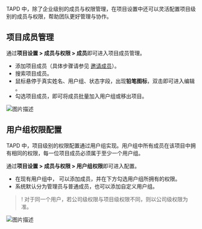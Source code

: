 TAPD 中，除了企业级别的成员与权限管理，在项目设置中还可以灵活配置项目级别的成员与权限，帮助团队更好管理与协作。

 

## 项目成员管理
通过**项目设置 > 成员与权限 > 成员**即可进入项目成员管理。

- 添加项目成员（具体步骤请参见 [邀请成员](https://www.tapd.cn/help/view#1120003271001002435)）。
- 搜索项目成员。
- 鼠标悬停于真实姓名、用户组、状态字段，出现**铅笔图标**，双击即可进入编辑 。
- 勾选项目成员，即可将成员批量加入用户组或移出项目。

  

![图片描述](https://main.qcloudimg.com/raw/6f71f6ee42bae327d7bd2fa849a1f440.png)

 

## 用户组权限配置

TAPD 中，项目级别的权限配置通过用户组实现。用户组中所有成员在该项目中拥有相同的权限，每一位项目成员必须属于至少一个用户组。

通过**项目设置 > 成员与权限 > 用户组权限**即可进入配置。

- 在现有用户组中， 可以添加成员，并在下方勾选用户组所拥有的权限。
- 系统默认分为管理员与普通成员，也可以添加自定义用户组。

>! 对于同一个用户，若公司级权限与项目级权限不同，则以公司级权限为准。

  

![图片描述](https://main.qcloudimg.com/raw/431321bd582cbb64c60e5b317659b0b8.png)
